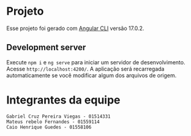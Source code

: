 # Projeto

Esse projeto foi gerado com [Angular CLI](https://github.com/angular/angular-cli) versão 17.0.2.

## Development server

Execute `npm i` e `ng serve` para iniciar um servidor de desenvolvimento. Acesse `http://localhost:4200/`. A aplicação será recarregada automaticamente se você modificar algum dos arquivos de origem.


# Integrantes da equipe
```
Gabriel Cruz Pereira Viegas - 01514331
Mateus rebelo Fernandes - 01559114
Caio Henrique Guedes - 01558106
```
